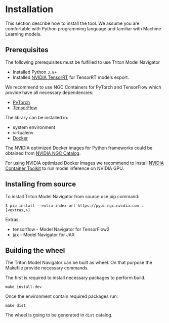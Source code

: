 <!--
Copyright (c) 2021-2023, NVIDIA CORPORATION. All rights reserved.

Licensed under the Apache License, Version 2.0 (the "License");
you may not use this file except in compliance with the License.
You may obtain a copy of the License at

    http://www.apache.org/licenses/LICENSE-2.0

Unless required by applicable law or agreed to in writing, software
distributed under the License is distributed on an "AS IS" BASIS,
WITHOUT WARRANTIES OR CONDITIONS OF ANY KIND, either express or implied.
See the License for the specific language governing permissions and
limitations under the License.
-->

# Installation

This section describe how to install the tool. We assume you are comfortable with Python programming language
and familiar with Machine Learning models.

## Prerequisites

The following prerequisites must be fulfilled to use Triton Model Navigator

- Installed Python `3.8+`
- Installed [NVIDIA TensorRT](https://developer.nvidia.com/tensorrt) for TensorRT models export.

We recommend to use NGC Containers for PyTorch and TensorFlow which provide have all necessary dependencies:

- [PyTorch](https://catalog.ngc.nvidia.com/orgs/nvidia/containers/pytorch)
- [TensorFlow](https://catalog.ngc.nvidia.com/orgs/nvidia/containers/tensorflow)

The library can be installed in:

- system environment
- virtualenv
- [Docker](https://www.docker.com/)

The NVIDIA optimized Docker images for Python frameworks could be obtained
from [NVIDIA NGC Catalog](https://catalog.ngc.nvidia.com/containers).

For using NVIDIA optimized Docker images we recommend to
install [NVIDIA Container Toolkit](https://docs.nvidia.com/datacenter/cloud-native/container-toolkit/overview.html) to
run model inference on NVIDIA GPU.

## Installing from source

To install Triton Model Navigator from source use pip command:

```shell
$ pip install --extra-index-url https://pypi.ngc.nvidia.com .[<extras,>]
```

Extras:

- tensorflow - Model Navigator for TensorFlow2
- jax - Model Navigator for JAX

## Building the wheel

The Triton Model Navigator can be built as wheel. On that purpose the Makefile provide necessary commands.

The first is required to install necessary packages to perform build.
```
make install-dev
```

Once the environment contain required packages run:
```shell
make dist
```

The wheel is going to be generated in `dist` catalog.
